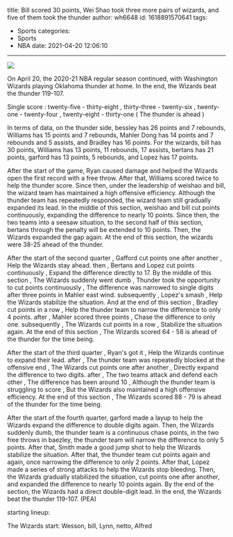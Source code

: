 title: Bill scored 30 points, Wei Shao took three more pairs of wizards, and five of them took the thunder
author: wh6648
id: 1618891570641
tags: 
- Sports
categories: 
- Sports
- NBA
date: 2021-04-20 12:06:10
---
![](https://p5.itc.cn/q_70/images01/20210420/17947fcadcb44e4b8992ab349b6e5837.jpeg)


On April 20, the 2020-21 NBA regular season continued, with Washington Wizards playing Oklahoma thunder at home. In the end, the Wizards beat the thunder 119-107.

Single score : twenty-five - thirty-eight , thirty-three - twenty-six , twenty-one - twenty-four , twenty-eight - thirty-one ( The thunder is ahead )

In terms of data, on the thunder side, bessley has 26 points and 7 rebounds, Williams has 15 points and 7 rebounds, Mahler Dong has 14 points and 7 rebounds and 5 assists, and Bradley has 16 points. For the wizards, bill has 30 points, Williams has 13 points, 11 rebounds, 17 assists, bertans has 21 points, garford has 13 points, 5 rebounds, and Lopez has 17 points.

After the start of the game, Ryan caused damage and helped the Wizards open the first record with a free throw. After that, Williams scored twice to help the thunder score. Since then, under the leadership of weishao and bill, the wizard team has maintained a high offensive efficiency. Although the thunder team has repeatedly responded, the wizard team still gradually expanded its lead. In the middle of this section, weishao and bill cut points continuously, expanding the difference to nearly 10 points. Since then, the two teams into a seesaw situation, to the second half of this section, bertans through the penalty will be extended to 10 points. Then, the Wizards expanded the gap again. At the end of this section, the wizards were 38-25 ahead of the thunder.

After the start of the second quarter , Gafford cut points one after another , Help the Wizards stay ahead. then , Bertans and Lopez cut points continuously , Expand the difference directly to 17. By the middle of this section , The Wizards suddenly went dumb , Thunder took the opportunity to cut points continuously , The difference was narrowed to single digits after three points in Mahler east wind. subsequently , Lopez's smash , Help the Wizards stabilize the situation. And at the end of this section , Bradley cut points in a row , Help the thunder team to narrow the difference to only 4 points. after , Mahler scored three points , Chase the difference to only one. subsequently , The Wizards cut points in a row , Stabilize the situation again. At the end of this section , The Wizards scored 64 - 58 is ahead of the thunder for the time being.

After the start of the third quarter , Ryan's got it , Help the Wizards continue to expand their lead. after , The thunder team was repeatedly blocked at the offensive end , The Wizards cut points one after another , Directly expand the difference to two digits. after , The two teams attack and defend each other , The difference has been around 10 , Although the thunder team is struggling to score , But the Wizards also maintained a high offensive efficiency. At the end of this section , The Wizards scored 88 - 79 is ahead of the thunder for the time being.

After the start of the fourth quarter, garford made a layup to help the Wizards expand the difference to double digits again. Then, the Wizards suddenly dumb, the thunder team is a continuous chase points, in the two free throws in baezley, the thunder team will narrow the difference to only 5 points. After that, Smith made a good jump shot to help the Wizards stabilize the situation. After that, the thunder team cut points again and again, once narrowing the difference to only 2 points. After that, Lopez made a series of strong attacks to help the Wizards stop bleeding. Then, the Wizards gradually stabilized the situation, cut points one after another, and expanded the difference to nearly 10 points again. By the end of the section, the Wizards had a direct double-digit lead. In the end, the Wizards beat the thunder 119-107. (PEA)

starting lineup:

The Wizards start: Wesson, bill, Lynn, netto, Alfred

